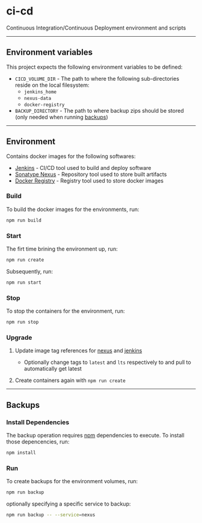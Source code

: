 # ci-cd

Continuous Integration/Continuous Deployment environment and scripts

---

## Environment variables

This project expects the following environment variables to be defined:

- `CICD_VOLUME_DIR` - The path to where the following sub-directories reside on the local filesystem:
  - `jenkins_home`
  - `nexus-data`
  - `docker-registry`
- `BACKUP_DIRECTORY` - The path to where backup zips should be stored (only needed when running [backups](#run))

---

## Environment

Contains docker images for the following softwares:

- [Jenkins](https://www.jenkins.io/) - CI/CD tool used to build and deploy software
- [Sonatype Nexus](https://www.sonatype.com/products/repository-oss) - Repository tool used to store built artifacts
- [Docker Registry](https://docs.docker.com/registry/) - Registry tool used to store docker images

### Build

To build the docker images for the environments, run:

```sh
npm run build
```

### Start

The firt time brining the environment up, run:

```sh
npm run create
```

Subsequently, run:

```sh
npm run start
```

### Stop

To stop the containers for the environment, run:

```sh
npm run stop
```

### Upgrade

1. Update image tag references for [nexus](./compose/docker-compose.yaml) and [jenkins](./compose/jenkins.Dockerfile)

   - Optionally change tags to `latest` and `lts` respectively to and pull to automatically get latest

2. Create containers again with `npm run create`

---

## Backups

### Install Dependencies

The backup operation requires [npm](https://www.npmjs.com/) dependencies to execute. To install those depencencies, run:

```sh
npm install
```

### Run

To create backups for the environment volumes, run:

```sh
npm run backup
```

optionally specifying a specific service to backup:

```sh
npm run backup -- --service=nexus
```
